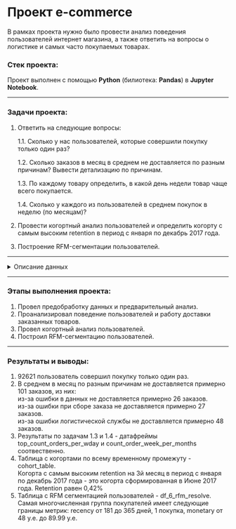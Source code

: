 # Проект e-commerce
В рамках проекта нужно было провести анализ поведения пользователей интернет магазина, а также ответить на вопросы о логистике и самых часто покупаемых товарах.

### Стек проекта:  
Проект выполнен с помощью **Python** (билиотека: **Pandas**) в **Jupyter Notebook**.
___
### Задачи проекта:
1. Ответить на следующие вопросы:

   1.1. Сколько у нас пользователей, которые совершили покупку только один раз?

   1.2. Сколько заказов в месяц в среднем не доставляется по разным причинам? Вывести детализацию по причинам.

   1.3. По каждому товару определить, в какой день недели товар чаще всего покупается.

   1.4. Сколько у каждого из пользователей в среднем покупок в неделю (по месяцам)?
   
2. Провести когортный анализ пользователей и определить когорту с самым высоким retention в период с января по декабрь 2017 года.

3. Построение RFM-сегментации пользователей.

___
<details><summary>Описание данных</summary>
   
**df_customers (таблица с уникальными идентификаторами пользователей):**  
*customer_id* — позаказный идентификатор пользователя  
*customer_unique_id* —  уникальный идентификатор пользователя  (аналог номера паспорта)  
*customer_zip_code_prefix* —  почтовый индекс пользователя  
*customer_city* —  город доставки пользователя  
*customer_state* —  штат доставки пользователя 

**df_order_items (товарные позиции, входящие в заказы):**  
*order_id* —  уникальный идентификатор заказа (номер чека)  
*order_item_id* —  идентификатор товара внутри одного заказа  
*product_id* —  ид товара (аналог штрихкода)  
*seller_id* — ид производителя товара  
*shipping_limit_date* —  максимальная дата доставки продавцом для передачи заказа партнеру по логистике  
*price* —  цена за единицу товара  
*freight_value* —  вес товара  

**df_orders (таблица заказов):**  
*order_id* —  уникальный идентификатор заказа (номер чека)  
*customer_id* —  позаказный идентификатор пользователя  
*order_status* —  статус заказа  
*order_purchase_timestamp* —  время создания заказа  
*order_approved_at* —  время подтверждения оплаты заказа  
*order_delivered_carrier_date* —  время передачи заказа в логистическую службу  
*order_delivered_customer_date* —  время доставки заказа  
*order_estimated_delivery_date* —  обещанная дата доставки

</details>
 


___
### Этапы выполнения проекта:
1) Провел предобработку данных и предварительный анализ.
2) Проанализировал поведение пользователей и работу доставки заказанных товаров.
3) Провел когортный анализ пользователей.
4) Построил RFM-сегментацию пользователей.
___
### Результаты и выводы:
1) 92621 пользователь совершил покупку только один раз.
2) В среднем в месяц по разным причинам не доставляется примерно 101 заказов, из них:  
     из-за ошибки в данных не доставляется примерно 26 заказов.  
     из-за ошибки при сборе заказа не доставляется примерно 27 заказов.  
     из-за ошибки логистической службы не доставляется примерно 48 заказов.
3) Результаты по задачам 1.3 и 1.4 - датафреймы top_count_orders_per_wday и count_order_week_per_months соотвественно.
4) Таблица с когортами по всему временному промежуту - cohort_table.  
   Когорта с самым высоким retention на 3й месяц в период с января по декабрь 2017 года - это когорта сформированная в Июне 2017 года. Retention равен 0,42%
5) Таблица с RFM сегментацией пользователей - df_6_rfm_resolve.  
   Самая многочисленная группа покупателей имеет следующие границы метрик: recency от 181 до 365 дней, 1 покупка, monetary от 48 y.e. до 89.99 y.e.
